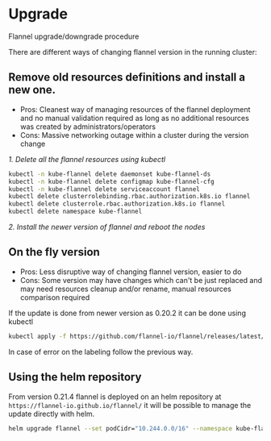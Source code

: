 # Upgrade

Flannel upgrade/downgrade procedure
 
There are different ways of changing flannel version in the running cluster:
 
## Remove old resources definitions and install a new one.
* Pros: Cleanest way of managing resources of the flannel deployment and no manual validation required as long as no additional resources was created by administrators/operators
* Cons: Massive networking outage within a cluster during the version change

*1. Delete all the flannel resources using kubectl*
```bash
kubectl -n kube-flannel delete daemonset kube-flannel-ds
kubectl -n kube-flannel delete configmap kube-flannel-cfg
kubectl -n kube-flannel delete serviceaccount flannel
kubectl delete clusterrolebinding.rbac.authorization.k8s.io flannel
kubectl delete clusterrole.rbac.authorization.k8s.io flannel
kubectl delete namespace kube-flannel
```

*2. Install the newer version of flannel and reboot the nodes*

## On the fly version
* Pros: Less disruptive way of changing flannel version, easier to do
* Cons: Some version may have changes which can't be just replaced and may need resources cleanup and/or rename, manual resources comparison required

If the update is done from newer version as 0.20.2 it can be done using kubectl
```bash
kubectl apply -f https://github.com/flannel-io/flannel/releases/latest/download/kube-flannel.yml
```
In case of error on the labeling follow the previous way.

## Using the helm repository

From version 0.21.4 flannel is deployed on an helm repository at `https://flannel-io.github.io/flannel/` it will be possible to manage the update directly with helm.
```bash
helm upgrade flannel --set podCidr="10.244.0.0/16" --namespace kube-flannel flannel/flannel
```

